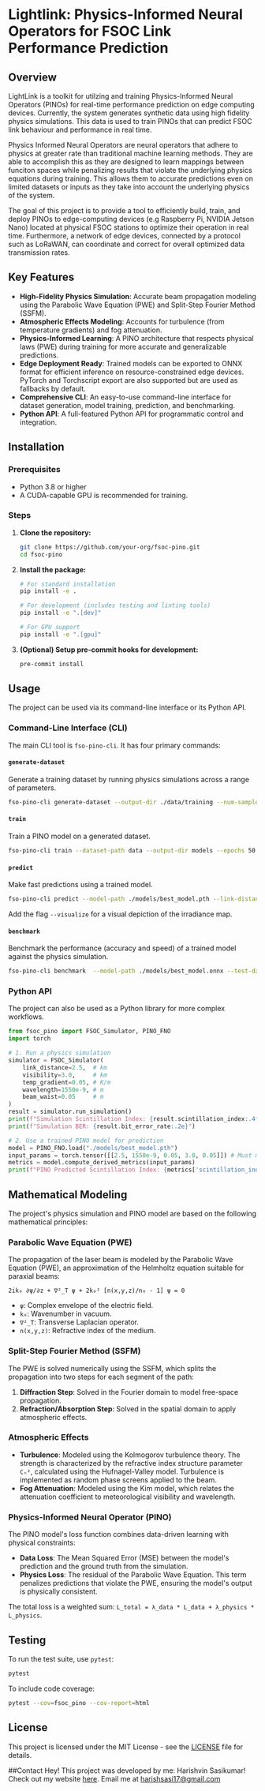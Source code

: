 # Lightlink: Physics-Informed Neural Operators for FSOC Link Performance Prediction

## Overview

LightLink is a toolkit for utilzing and training Physics-Informed Neural Operators (PINOs) for real-time performance prediction on edge computing devices. Currently, the system generates synthetic data using high fidelity physics simulations. This data is used to train PINOs that can predict FSOC link behaviour and performance in real time.

Physics Informed Neural Operators are neural operators that adhere to physics at greater rate than traditional machine learning methods. They are able to accomplish this as they are designed to learn mappings between funciton spaces while penalizing results that violate the underlying physics equations during training. This allows them to accurate predictions even on limited datasets or inputs as they take into account the underlying physics of the system.

The goal of this project is to provide a tool to efficiently build, train, and deploy PINOs to edge-computing devices (e.g Raspberry Pi, NVIDIA Jetson Nano) located at physical FSOC stations to optimize their operation in real time. Furthermore, a network of edge devices, connected by a protocol such as LoRaWAN, can coordinate and correct for overall optimized data transmission rates. 

## Key Features

- **High-Fidelity Physics Simulation**: Accurate beam propagation modeling using the Parabolic Wave Equation (PWE) and Split-Step Fourier Method (SSFM).
- **Atmospheric Effects Modeling**: Accounts for turbulence (from temperature gradients) and fog attenuation.
- **Physics-Informed Learning**: A PINO architecture that respects physical laws (PWE) during training for more accurate and generalizable predictions.
- **Edge Deployment Ready**: Trained models can be exported to ONNX format for efficient inference on resource-constrained edge devices. PyTorch and Torchscript export are also supported but are used as fallbacks by default.
- **Comprehensive CLI**: An easy-to-use command-line interface for dataset generation, model training, prediction, and benchmarking.
- **Python API**: A full-featured Python API for programmatic control and integration.

## Installation

### Prerequisites
- Python 3.8 or higher
- A CUDA-capable GPU is recommended for training.

### Steps
1.  **Clone the repository:**
    ```bash
    git clone https://github.com/your-org/fsoc-pino.git
    cd fsoc-pino
    ```
2.  **Install the package:**
    ```bash
    # For standard installation
    pip install -e .

    # For development (includes testing and linting tools)
    pip install -e ".[dev]"

    # For GPU support
    pip install -e ".[gpu]"
    ```
3.  **(Optional) Setup pre-commit hooks for development:**
    ```bash
    pre-commit install
    ```

## Usage

The project can be used via its command-line interface or its Python API.

### Command-Line Interface (CLI)

The main CLI tool is `fso-pino-cli`. It has four primary commands:

#### `generate-dataset`
Generate a training dataset by running physics simulations across a range of parameters.
```bash
fso-pino-cli generate-dataset --output-dir ./data/training --num-samples 100 --grid-size 64 --link-distance-range 1.0 5.0 --visibility-range 0.5 10.0 --temp-gradient-range 0.01 0.2 --beam-waist-range 0.02 0.10 --wavelength-range 850e-9 1550e-9 --parallel-jobs 4

```

#### `train`
Train a PINO model on a generated dataset.
```bash
fso-pino-cli train --dataset-path data --output-dir models --epochs 50 --learning-rate 1e-3 --physics-loss-weight 0.1
```

#### `predict`
Make fast predictions using a trained model.
```bash
fso-pino-cli predict --model-path ./models/best_model.pth --link-distance 2.5 --visibility 3.0 --temp-gradient 0.05 --beam-waist 0.05 --wavelength 1550e-9 --pressure-hpa 1013.25 --temperature-celsius 15.0 --humidity 0.5 --altitude-tx-m 10.0 --altitude-rx-m 10.0 --compute-metrics
```
Add the flag `--visualize` for a visual depiction of the irradiance map.

#### `benchmark`
Benchmark the performance (accuracy and speed) of a trained model against the physics simulation.
```bash
fso-pino-cli benchmark  --model-path ./models/best_model.onnx --test-dataset ./data/test --output-dir ./benchmarks
```

### Python API

The project can also be used as a Python library for more complex workflows.

```python
from fsoc_pino import FSOC_Simulator, PINO_FNO
import torch

# 1. Run a physics simulation
simulator = FSOC_Simulator(
    link_distance=2.5,  # km
    visibility=3.0,     # km
    temp_gradient=0.05, # K/m
    wavelength=1550e-9, # m
    beam_waist=0.05     # m
)
result = simulator.run_simulation()
print(f"Simulation Scintillation Index: {result.scintillation_index:.4f}")
print(f"Simulation BER: {result.bit_error_rate:.2e}")

# 2. Use a trained PINO model for prediction
model = PINO_FNO.load("./models/best_model.pth")
input_params = torch.tensor([[2.5, 1550e-9, 0.05, 3.0, 0.05]]) # Must match training order
metrics = model.compute_derived_metrics(input_params)
print(f"PINO Predicted Scintillation Index: {metrics['scintillation_index'].item():.4f}")
```

## Mathematical Modeling

The project's physics simulation and PINO model are based on the following mathematical principles:

### Parabolic Wave Equation (PWE)
The propagation of the laser beam is modeled by the Parabolic Wave Equation (PWE), an approximation of the Helmholtz equation suitable for paraxial beams:
```
2ik₀ ∂ψ/∂z + ∇²_T ψ + 2k₀² [n(x,y,z)/n₀ - 1] ψ = 0
```
- `ψ`: Complex envelope of the electric field.
- `k₀`: Wavenumber in vacuum.
- `∇²_T`: Transverse Laplacian operator.
- `n(x,y,z)`: Refractive index of the medium.

### Split-Step Fourier Method (SSFM)
The PWE is solved numerically using the SSFM, which splits the propagation into two steps for each segment of the path:
1.  **Diffraction Step**: Solved in the Fourier domain to model free-space propagation.
2.  **Refraction/Absorption Step**: Solved in the spatial domain to apply atmospheric effects.

### Atmospheric Effects
- **Turbulence**: Modeled using the Kolmogorov turbulence theory. The strength is characterized by the refractive index structure parameter `Cₙ²`, calculated using the Hufnagel-Valley model. Turbulence is implemented as random phase screens applied to the beam.
- **Fog Attenuation**: Modeled using the Kim model, which relates the attenuation coefficient to meteorological visibility and wavelength.

### Physics-Informed Neural Operator (PINO)
The PINO model's loss function combines data-driven learning with physical constraints:
- **Data Loss**: The Mean Squared Error (MSE) between the model's prediction and the ground truth from the simulation.
- **Physics Loss**: The residual of the Parabolic Wave Equation. This term penalizes predictions that violate the PWE, ensuring the model's output is physically consistent.

The total loss is a weighted sum: `L_total = λ_data * L_data + λ_physics * L_physics`.

## Testing

To run the test suite, use `pytest`:
```bash
pytest
```
To include code coverage:
```bash
pytest --cov=fsoc_pino --cov-report=html
```

## License
This project is licensed under the MIT License - see the [LICENSE](LICENSE) file for details.

##Contact
Hey! This project was developed by me: Harishvin Sasikumar! Check out my website [here](https://harishvin.framer.website).
Email me at [harishsasi17@gmail.com](mailto:harishsasi17@gmail.com)
